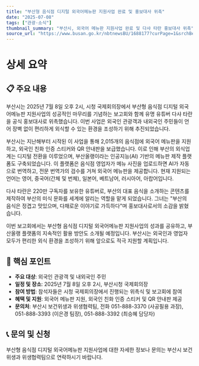 ```yaml
---
title: "부산형 음식점 디지털 외국어메뉴판 지원사업 완료 및 홍보대사 위촉"
date: "2025-07-08"
tags: ["관광·소식"]
thumbnail_summary: "부산시, 외국어 메뉴판 지원사업 완료 및 다샤 타란 홍보대사 위촉"
source_url: "https://www.busan.go.kr/nbtnewsBU/1688177?curPage=1&srchBeginDt=&srchEndDt=&srchKey=&srchText="
---
```


# 상세 요약

## 📋 주요 내용
부산시는 2025년 7월 8일 오후 2시, 시청 국제회의장에서 부산형 음식점 디지털 외국어메뉴판 지원사업의 성공적인 마무리를 기념하는 보고회와 함께 유명 유튜버 다샤 타란을 공식 홍보대사로 위촉했습니다. 이번 사업은 외국인 관광객과 내외국인 주민들이 언어 장벽 없이 편리하게 외식할 수 있는 환경을 조성하기 위해 추진되었습니다.

부산시는 지난해부터 시작된 이 사업을 통해 2,015개의 음식점에 외국어 메뉴판을 지원하고, 외국인 친화 인증 스티커와 QR 안내판을 보급했습니다. 이로 인해 부산의 외식업계는 디지털 전환을 이루었으며, 부산올랭이라는 인공지능(AI) 기반의 메뉴판 제작 플랫폼도 구축되었습니다. 이 플랫폼은 음식점 영업자가 메뉴 사진을 업로드하면 AI가 자동으로 번역하고, 전문 번역가의 검수를 거쳐 외국어 메뉴판을 제공합니다. 현재 지원되는 언어는 영어, 중국어(간체 및 번체), 일본어, 베트남어, 러시아어, 아랍어입니다.

다샤 타란은 220만 구독자를 보유한 유튜버로, 부산의 대표 음식을 소개하는 콘텐츠를 제작하여 부산의 미식 문화를 세계에 알리는 역할을 맡게 되었습니다. 그녀는 "부산의 음식은 정겹고 맛있으며, 다채로운 이야기로 가득하다"며 홍보대사로서의 소감을 밝혔습니다.

이번 보고회에서는 부산형 음식점 디지털 외국어메뉴판 지원사업의 성과를 공유하고, 부산올랭 플랫폼의 지속적인 활용 방안도 소개될 예정입니다. 부산시는 외국인과 영업자 모두가 편리한 외식 환경을 조성하기 위해 앞으로도 적극 지원할 계획입니다.

## 🎯 핵심 포인트
- **주요 대상**: 외국인 관광객 및 내외국인 주민
- **일정 및 장소**: 2025년 7월 8일 오후 2시, 부산시청 국제회의장
- **참여 방법**: 참석자들은 시청 국제회의장에서 진행되는 위촉식 및 보고회에 참여
- **혜택 및 지원**: 외국어 메뉴판 지원, 외국인 친화 인증 스티커 및 QR 안내판 제공
- **문의처**: 부산시 보건위생과 위생협력팀, 전화 051-888-3370 (사공필용 과장), 051-888-3393 (이은경 팀장), 051-888-3392 (최승혜 담당자)

## 📞 문의 및 신청
부산형 음식점 디지털 외국어메뉴판 지원사업에 대한 자세한 정보나 문의는 부산시 보건위생과 위생협력팀으로 연락하시기 바랍니다.
